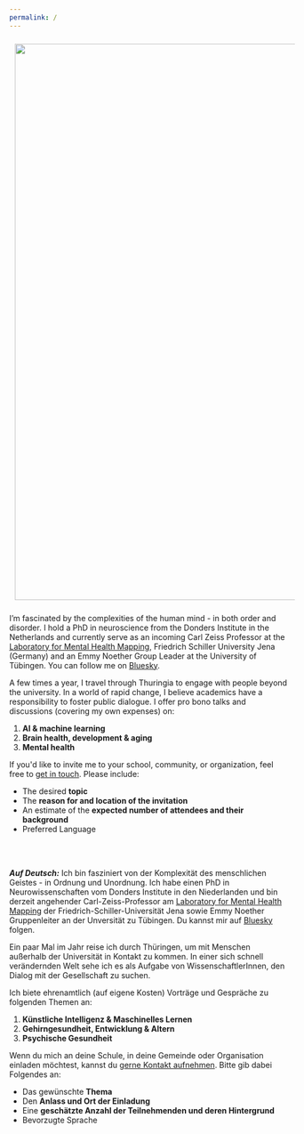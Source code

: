 ```yaml
---
permalink: /
---
```


<img align="center" src="https://thomaswolfers.github.io/images/bird.png" width="1000 px" style="padding: 10px"> 
<br>

I’m fascinated by the complexities of the human mind - in both order and disorder. I hold a PhD in neuroscience from the Donders Institute in the Netherlands and currently serve as an incoming Carl Zeiss Professor at the [Laboratory for Mental Health Mapping](https://mhm-lab.github.io), Friedrich Schiller University Jena (Germany) and an Emmy Noether Group Leader at the University of Tübingen. You can follow me on [Bluesky](https://bsky.app/profile/thomaswolfers.bsky.social).

A few times a year, I travel through Thuringia to engage with people beyond the university. In a world of rapid change, I believe academics have a responsibility to foster public dialogue. I offer pro bono talks and discussions (covering my own expenses) on:

1. **AI & machine learning**  
2. **Brain health, development & aging**  
3. **Mental health**

If you'd like to invite me to your school, community, or organization, feel free to [get in touch](mailto:dr.thomas.wolfers@gmail.com). Please include:
- The desired **topic**  
- The **reason for and location of the invitation**  
- An estimate of the **expected number of attendees and their background**
- Preferred Language

<br>
<br>

***Auf Deutsch:*** Ich bin fasziniert von der Komplexität des menschlichen Geistes - in Ordnung und Unordnung. Ich habe einen PhD in Neurowissenschaften vom Donders Institute in den Niederlanden und bin derzeit angehender Carl-Zeiss-Professor am [Laboratory for Mental Health Mapping](https://mhm-lab.github.io) der Friedrich-Schiller-Universität Jena sowie Emmy Noether Gruppenleiter an der Unversität zu Tübingen. Du kannst mir auf [Bluesky](https://bsky.app/profile/thomaswolfers.bsky.social) folgen.

Ein paar Mal im Jahr reise ich durch Thüringen, um mit Menschen außerhalb der Universität in Kontakt zu kommen. In einer sich schnell verändernden Welt sehe ich es als Aufgabe von WissenschaftlerInnen, den Dialog mit der Gesellschaft zu suchen.

Ich biete ehrenamtlich (auf eigene Kosten) Vorträge und Gespräche zu folgenden Themen an:

1. **Künstliche Intelligenz & Maschinelles Lernen**  
2. **Gehirngesundheit, Entwicklung & Altern**  
3. **Psychische Gesundheit**

Wenn du mich an deine Schule, in deine Gemeinde oder Organisation einladen möchtest, kannst du [gerne Kontakt aufnehmen](mailto:dr.thomas.wolfers@gmail.com). Bitte gib dabei Folgendes an:

- Das gewünschte **Thema**  
- Den **Anlass und Ort der Einladung**  
- Eine **geschätzte Anzahl der Teilnehmenden und deren Hintergrund**
- Bevorzugte Sprache

